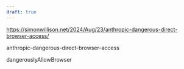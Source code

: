 ```yaml
---
draft: true
---
```


https://simonwillison.net/2024/Aug/23/anthropic-dangerous-direct-browser-access/

anthropic-dangerous-direct-browser-access

dangerouslyAllowBrowser

